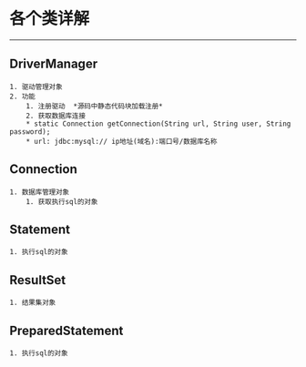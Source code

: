 # 各个类详解

----------
## DriverManager
	1. 驱动管理对象
	2. 功能
		1. 注册驱动  *源码中静态代码块加载注册* 
		2. 获取数据库连接
		* static Connection getConnection(String url, String user, String password);
		* url: jdbc:mysql:// ip地址(域名):端口号/数据库名称
	
## Connection
	1. 数据库管理对象
		1. 获取执行sql的对象
## Statement
	1. 执行sql的对象
## ResultSet
	1. 结果集对象
## PreparedStatement
	1. 执行sql的对象 